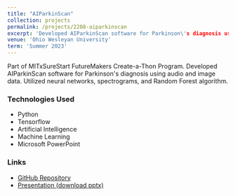```yaml
---
title: "AIParkinScan"
collection: projects
permalink: /projects/2208-aiparkinscan
excerpt: 'Developed AIParkinScan software for Parkinson\'s diagnosis using audio and image data. Utilized neural networks, spectrograms, and Random Forest algorithm.'
venue: 'Ohio Wesleyan University'
term: 'Summer 2023'
---
```

Part of MITxSureStart FutureMakers Create-a-Thon Program.
Developed AIParkinScan software for Parkinson's diagnosis using audio and image data.
Utilized neural networks, spectrograms, and Random Forest algorithm.

### Technologies Used

- Python
- Tensorflow
- Artificial Intelligence
- Machine Learning
- Microsoft PowerPoint

### Links

- [GitHub Repository](https://github.com/Aadarsha2002/AIPS)
- [Presentation (download pptx)](https://docs.google.com/presentation/d/10910WNa3CjiXIcH_T5OIXyOuOTiVKFHr/export/pptx)
